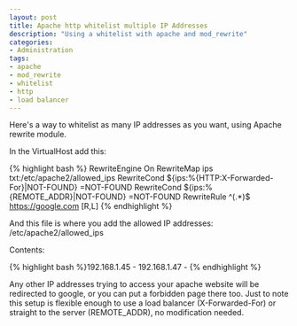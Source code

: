 ```yaml
---
layout: post
title: Apache http whitelist multiple IP Addresses
description: "Using a whitelist with apache and mod_rewrite"
categories:
- Administration
tags:
- apache
- mod_rewrite
- whitelist
- http
- load balancer
---
```

<p>Here's a way to whitelist as many IP addresses as you want, using Apache rewrite module.</p>
<p>In the VirtualHost add this:</p>

{% highlight bash %}
<ifmodule mod_rewrite.c>
  RewriteEngine On
  RewriteMap ips txt:/etc/apache2/allowed_ips
  RewriteCond ${ips:%{HTTP:X-Forwarded-For}|NOT-FOUND} =NOT-FOUND
  RewriteCond ${ips:%{REMOTE_ADDR}|NOT-FOUND} =NOT-FOUND
  RewriteRule ^(.*)$ https://google.com [R,L]
</ifmodule>
{% endhighlight %}

<p>And this file is where you add the allowed IP addresses: /etc/apache2/allowed_ips</p>
<p>Contents:</p>

{% highlight bash %}192.168.1.45 -
192.168.1.47 -
{% endhighlight %}

<p>Any other IP addresses trying to access your apache website will be redirected to google, or you can put a forbidden page there too.  Just to note this setup is flexible enough to use a load balancer (X-Forwarded-For) or straight to the server (REMOTE_ADDR), no modification needed.</p>
